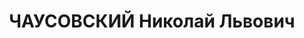 ---
title: ЧАУСОВСКИЙ Николай Львович
description: "народився 02.09.1910, в м.Каховка Каховського району, єврей, освіта\
  \ вища.. \n  Проживав м.Харків. \n  Заарештований 26.09.1937 року. Звинувачення:\
  \ участь у військово-фашистській змові. \n  Верховним судом СРСР 08.12.1937 засуджений\
  \ до найвищої міри покарання -розстрілу з конфіскацією майна. \n  Реабілітований\
  \ 09.08.1962 Верховним судом СРСР (вищевказаний вирок відмінено, справу припинено)."
---